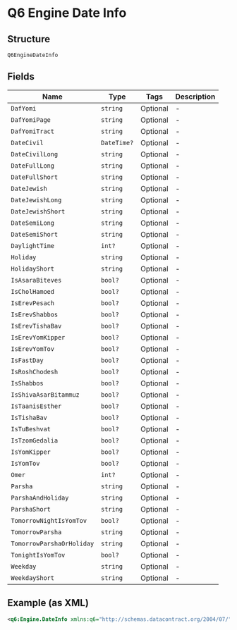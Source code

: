
# Q6 Engine Date Info

## Structure

`Q6EngineDateInfo`

## Fields

| Name | Type | Tags | Description |
|  --- | --- | --- | --- |
| `DafYomi` | `string` | Optional | - |
| `DafYomiPage` | `string` | Optional | - |
| `DafYomiTract` | `string` | Optional | - |
| `DateCivil` | `DateTime?` | Optional | - |
| `DateCivilLong` | `string` | Optional | - |
| `DateFullLong` | `string` | Optional | - |
| `DateFullShort` | `string` | Optional | - |
| `DateJewish` | `string` | Optional | - |
| `DateJewishLong` | `string` | Optional | - |
| `DateJewishShort` | `string` | Optional | - |
| `DateSemiLong` | `string` | Optional | - |
| `DateSemiShort` | `string` | Optional | - |
| `DaylightTime` | `int?` | Optional | - |
| `Holiday` | `string` | Optional | - |
| `HolidayShort` | `string` | Optional | - |
| `IsAsaraBiteves` | `bool?` | Optional | - |
| `IsCholHamoed` | `bool?` | Optional | - |
| `IsErevPesach` | `bool?` | Optional | - |
| `IsErevShabbos` | `bool?` | Optional | - |
| `IsErevTishaBav` | `bool?` | Optional | - |
| `IsErevYomKipper` | `bool?` | Optional | - |
| `IsErevYomTov` | `bool?` | Optional | - |
| `IsFastDay` | `bool?` | Optional | - |
| `IsRoshChodesh` | `bool?` | Optional | - |
| `IsShabbos` | `bool?` | Optional | - |
| `IsShivaAsarBitammuz` | `bool?` | Optional | - |
| `IsTaanisEsther` | `bool?` | Optional | - |
| `IsTishaBav` | `bool?` | Optional | - |
| `IsTuBeshvat` | `bool?` | Optional | - |
| `IsTzomGedalia` | `bool?` | Optional | - |
| `IsYomKipper` | `bool?` | Optional | - |
| `IsYomTov` | `bool?` | Optional | - |
| `Omer` | `int?` | Optional | - |
| `Parsha` | `string` | Optional | - |
| `ParshaAndHoliday` | `string` | Optional | - |
| `ParshaShort` | `string` | Optional | - |
| `TomorrowNightIsYomTov` | `bool?` | Optional | - |
| `TomorrowParsha` | `string` | Optional | - |
| `TomorrowParshaOrHoliday` | `string` | Optional | - |
| `TonightIsYomTov` | `bool?` | Optional | - |
| `Weekday` | `string` | Optional | - |
| `WeekdayShort` | `string` | Optional | - |

## Example (as XML)

```xml
<q6:Engine.DateInfo xmlns:q6="http://schemas.datacontract.org/2004/07/" />
```

